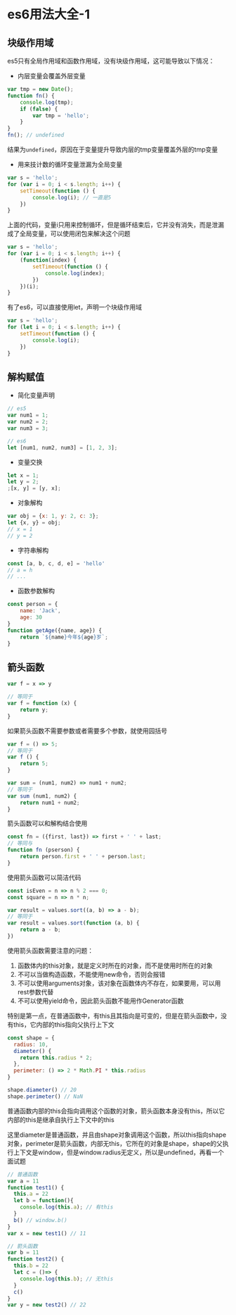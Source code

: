 # es6用法大全-1

## 块级作用域

es5只有全局作用域和函数作用域，没有块级作用域，这可能导致以下情况：
- 内层变量会覆盖外层变量
```js
var tmp = new Date();
function fn() {
    console.log(tmp);
    if (false) {
        var tmp = 'hello';
    }
}
fn(); // undefined
```
结果为`undefined`，原因在于变量提升导致内层的tmp变量覆盖外层的tmp变量
- 用来技计数的循环变量泄漏为全局变量
```js
var s = 'hello';
for (var i = 0; i < s.length; i++) {
    setTimeout(function () {
        console.log(i); // 一直是5
    })
}
```
上面的代码，变量i只用来控制循环，但是循环结束后，它并没有消失，而是泄漏成了全局变量，可以使用闭包来解决这个问题
```js
var s = 'hello';
for (var i = 0; i < s.length; i++) {
    (function(index) {
        setTimeout(function () {
            console.log(index);
        })
    })(i);
}
```
有了es6，可以直接使用let，声明一个块级作用域
```js
var s = 'hello';
for (let i = 0; i < s.length; i++) {
    setTimeout(function () {
        console.log(i);
    })
}
```

## 解构赋值

- 简化变量声明
```js
// es5
var num1 = 1;
var num2 = 2;
var num3 = 3;

// es6
let [num1, num2, num3] = [1, 2, 3];
```
- 变量交换
```js
let x = 1;
let y = 2;
;[x, y] = [y, x];
```
- 对象解构
```js
var obj = {x: 1, y: 2, c: 3};
let {x, y} = obj;
// x = 1
// y = 2
```
- 字符串解构
```js
const [a, b, c, d, e] = 'hello'
// a = h
// ...
```
- 函数参数解构
```js
const person = {
    name: 'Jack',
    age: 30
}
function getAge({name, age}) {
    return `${name}今年${age}岁`;
}
```

## 箭头函数

```js
var f = x => y

// 等同于
var f = function (x) {
    return y;
}
```
如果箭头函数不需要参数或者需要多个参数，就使用园括号
```js
var f = () => 5;
// 等同于
var f () {
    return 5;
}

var sum = (num1, num2) => num1 + num2;
// 等同于
var sum (num1, num2) {
    return num1 + num2;
}
```
箭头函数可以和解构结合使用
```js
const fn = ({first, last}) => first + ' ' + last;
// 等同与
function fn (pserson) {
    return person.first + ' ' + person.last;
}
```
使用箭头函数可以简洁代码
```js
const isEven = n => n % 2 === 0;
const square = n => n * n;

var result = values.sort((a, b) => a - b);
// 等同于
var result = values.sort(function (a, b) {
    return a - b;
})
```
使用箭头函数需要注意的问题：
1. 函数体内的this对象，就是定义时所在的对象，而不是使用时所在的对象
2. 不可以当做构造函数，不能使用new命令，否则会报错
3. 不可以使用arguments对象，该对象在函数体内不存在，如果要用，可以用rest参数代替
4. 不可以使用yield命令，因此箭头函数不能用作Generator函数

特别是第一点，在普通函数中，有this且其指向是可变的，但是在箭头函数中，没有this，它内部的this指向父执行上下文
```js
const shape = {
  radius: 10,
  diameter() {
    return this.radius * 2;
  },
  perimeter: () => 2 * Math.PI * this.radius
}

shape.diameter() // 20
shape.perimeter() // NaN
```

普通函数内部的this会指向调用这个函数的对象，箭头函数本身没有this，所以它内部的this是继承自执行上下文中的this

这里diameter是普通函数，并且由shape对象调用这个函数，所以this指向shape对象，perimeter是箭头函数，内部无this，它所在的对象是shape，shape的父执行上下文是window，但是window.radius无定义，所以是undefined，再看一个面试题
```js
// 普通函数
var a = 11
function test1() {
  this.a = 22
  let b = function(){
    console.log(this.a); // 有this
  }
  b() // window.b()
}
var x = new test1() // 11

// 箭头函数
var b = 11
function test2() {
  this.b = 22
  let c = ()=> {
  	console.log(this.b); // 无this
  }
  c()
}
var y = new test2() // 22
```
